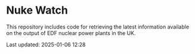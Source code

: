 # Nuke Watch

This repository includes code for retrieving the latest information available on the output of EDF nuclear power plants in the UK.

Last updated: 2025-01-06 12:28
